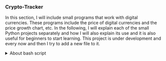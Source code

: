 ### Crypto-Tracker
In this section, I will include small programs that work with digital currencies. These programs include the price of digital currencies and the price growth chart, etc. In the following, I will explain each of the small Python projects separately and how I will also explain its use and it is also useful for beginners to start learning. This project is under development and every now and then I try to add a new file to it.

<details>
<summary>About bash script</summary>






  
<details>
<summary>About bash script</summary>
  


</details>

</details>



